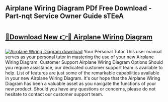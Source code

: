 ## Airplane Wiring Diagram PDf Free Download - Part-nqt Service Owner Guide sTEeA

# <h2><a href="http://dfqb2h7.blite.top/?on=Airplane+Wiring+Diagram">🔗Download New 👉🔴 Airplane Wiring Diagram</a></h2>

[![Airplane Wiring Diagram download](https://i.imgur.com/lujVjoI.png)](http://dfqb2h7.blite.top/?on=Airplane+Wiring+Diagram)
Your Personal Tutor This user manual serves as your personal tutor in mastering the use of your new Airplane Wiring Diagram. Customer Support Airplane Wiring Diagram Options Should you require assistance, our dedicated customer support team is available to help. List of features are just some of the remarkable capabilities available in your new Airplane Wiring Diagram. It's our hope that the Airplane Wiring Diagram has been a valuable asset as you navigate the functions of your new product. Should you have any questions or concerns, please do not hesitate to contact our customer support team.
